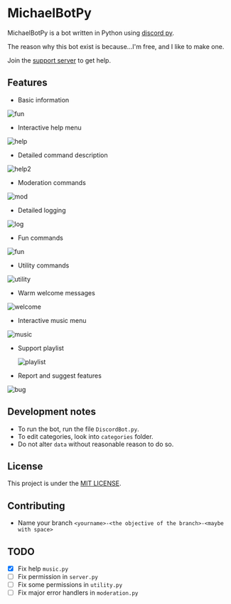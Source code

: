 # MichaelBotPy

MichaelBotPy is a bot written in Python using [discord py](https://github.com/Rapptz/discord.py).

The reason why this bot exist is because...I'm free, and I like to make one.

Join the [support server]() to get help.

## Features

- Basic information

![fun](https://github.com/MikeJollie2707/MichaelBotPy/blob/master/img/info.png)

- Interactive help menu

![help](https://github.com/MikeJollie2707/MichaelBotPy/blob/master/img/help.png)

- Detailed command description

![help2](https://github.com/MikeJollie2707/MichaelBotPy/blob/master/img/help2.png)

- Moderation commands

![mod](https://github.com/MikeJollie2707/MichaelBotPy/blob/master/img/kick.png)

- Detailed logging

![log](https://github.com/MikeJollie2707/MichaelBotPy/blob/master/img/log.png)

- Fun commands

![fun](https://github.com/MikeJollie2707/MichaelBotPy/blob/master/img/fun.png)

- Utility commands

![utility](https://github.com/MikeJollie2707/MichaelBotPy/blob/master/img/utility.png)

- Warm welcome messages

![welcome](https://github.com/MikeJollie2707/MichaelBotPy/blob/master/img/welcome.png)

- Interactive music menu

![music](https://github.com/MikeJollie2707/MichaelBotPy/blob/master/img/music.png)

- Support playlist

  ![playlist](https://github.com/MikeJollie2707/MichaelBotPy/blob/master/img/playlist.png)

- Report and suggest features

![bug](https://github.com/MikeJollie2707/MichaelBotPy/blob/master/img/bug.png)  

## Development notes

- To run the bot, run the file `DiscordBot.py`.
- To edit categories, look into `categories` folder.
- Do not alter `data` without reasonable reason to do so.

## License

This project is under the [MIT LICENSE](https://github.com/MikeJollie2707/MichaelBotPy/blob/master/LICENSE).

## Contributing

- Name your branch `<yourname>-<the objective of the branch>-<maybe with space>`

## TODO

- [x] Fix help `music.py`
- [ ] Fix permission in `server.py`
- [ ] Fix some permissions in `utility.py`
- [ ] Fix major error handlers in `moderation.py`
